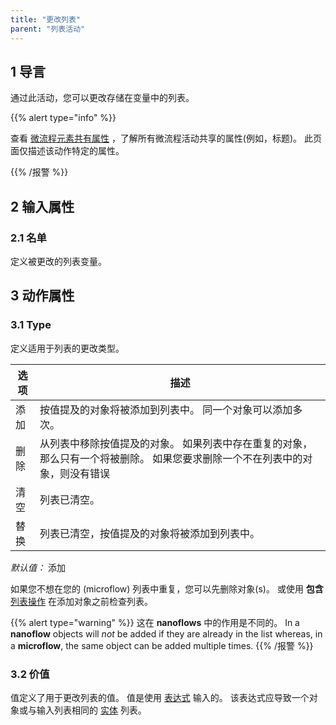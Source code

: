 ```yaml
---
title: "更改列表"
parent: "列表活动"
---
```


## 1 导言

通过此活动，您可以更改存储在变量中的列表。

{{% alert type="info" %}}

查看 [微流程元素共有属性](microflow-element-common-properties) ，了解所有微流程活动共享的属性(例如，标题)。 此页面仅描述该动作特定的属性。

{{% /报警 %}}

## 2 输入属性

### 2.1 名单

定义被更改的列表变量。

## 3 动作属性

### 3.1 Type

定义适用于列表的更改类型。

| 选项 | 描述                                                              |
| -- | --------------------------------------------------------------- |
| 添加 | 按值提及的对象将被添加到列表中。 同一个对象可以添加多次。                                   |
| 删除 | 从列表中移除按值提及的对象。 如果列表中存在重复的对象，那么只有一个将被删除。 如果您要求删除一个不在列表中的对象，则没有错误 |
| 清空 | 列表已清空。                                                          |
| 替换 | 列表已清空，按值提及的对象将被添加到列表中。                                          |

_默认值：_ 添加

如果您不想在您的 (microflow) 列表中重复，您可以先删除对象(s)。 或使用 **包含** [列表操作](list-operation) 在添加对象之前检查列表。

{{% alert type="warning" %}}
这在 **nanoflows** 中的作用是不同的。 In a **nanoflow** objects will *not* be added if they are already in the list whereas, in a **microflow**, the same object can be added multiple times.
{{% /报警 %}}

### 3.2 价值

值定义了用于更改列表的值。 值是使用 [表达式](expressions) 输入的。 该表达式应导致一个对象或与输入列表相同的 [实体](entities) 列表。
